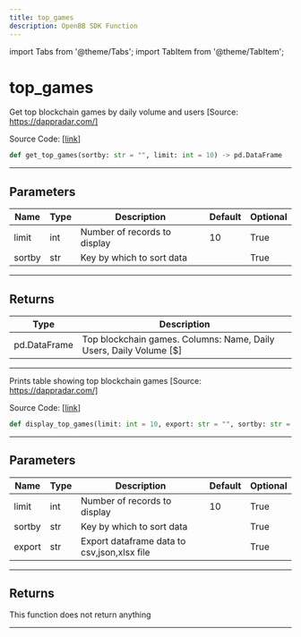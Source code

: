 ```yaml
---
title: top_games
description: OpenBB SDK Function
---
```


import Tabs from '@theme/Tabs';
import TabItem from '@theme/TabItem';

# top_games

<Tabs>
<TabItem value="model" label="Model" default>

Get top blockchain games by daily volume and users [Source: https://dappradar.com/]

Source Code: [[link](https://github.com/OpenBB-finance/OpenBBTerminal/tree/main/openbb_terminal/cryptocurrency/discovery/dappradar_model.py#L165)]

```python
def get_top_games(sortby: str = "", limit: int = 10) -> pd.DataFrame
```

---

## Parameters

| Name | Type | Description | Default | Optional |
| ---- | ---- | ----------- | ------- | -------- |
| limit | int | Number of records to display | 10 | True |
| sortby | str | Key by which to sort data |  | True |


---

## Returns

| Type | Description |
| ---- | ----------- |
| pd.DataFrame | Top blockchain games. Columns: Name, Daily Users, Daily Volume [$] |
---



</TabItem>
<TabItem value="view" label="View">

Prints table showing top blockchain games [Source: https://dappradar.com/]

Source Code: [[link](https://github.com/OpenBB-finance/OpenBBTerminal/tree/main/openbb_terminal/cryptocurrency/discovery/dappradar_view.py#L61)]

```python
def display_top_games(limit: int = 10, export: str = "", sortby: str = "") -> None
```

---

## Parameters

| Name | Type | Description | Default | Optional |
| ---- | ---- | ----------- | ------- | -------- |
| limit | int | Number of records to display | 10 | True |
| sortby | str | Key by which to sort data |  | True |
| export | str | Export dataframe data to csv,json,xlsx file |  | True |


---

## Returns

This function does not return anything

---



</TabItem>
</Tabs>